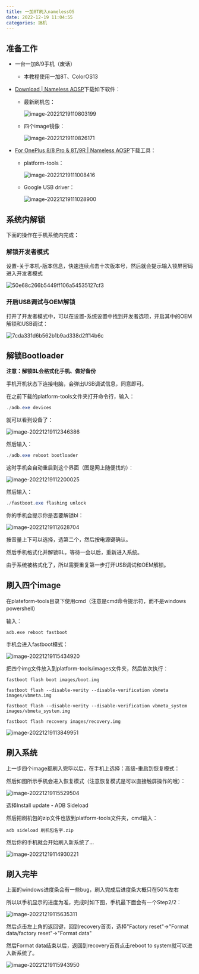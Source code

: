 ```yaml
---
title: 一加8T刷入namelessOS
date: 2022-12-19 11:04:55
categories: 搞机
---
```


## 准备工作

- 一台一加8/9手机（废话）

  - 本教程使用一加8T、ColorOS13

- [Download | Nameless AOSP](https://nameless.wiki/category/download)下载如下软件：

  - 最新刷机包：

    ![image-20221219110803199](/images/oneplusnameless/image-20221219110803199.png)

  - 四个image镜像：

    ![image-20221219110826171](/images/oneplusnameless/image-20221219110826171.png)

- [For OnePlus 8/8 Pro & 8T/9R | Nameless AOSP](https://nameless.wiki/getting-started/install/for_8_9R)下载工具：

  - platform-tools：

    ![image-20221219111008416](/images/oneplusnameless/image-20221219111008416.png)

  - Google USB driver：

    ![image-20221219111028900](/images/oneplusnameless/image-20221219111028900.png)

## 系统内解锁

下面的操作在手机系统内完成：

### 解锁开发者模式

设置-关于本机-版本信息，快速连续点击十次版本号，然后就会提示输入锁屏密码进入开发者模式

![50e68c266b5449ff106a54535127cf3](/images/oneplusnameless/50e68c266b5449ff106a54535127cf3.jpg)

### 开启USB调试与OEM解锁

打开了开发者模式中，可以在设置-系统设置中找到开发者选项，开启其中的OEM解锁和USB调试：

![7cda331d6b562b1b9ad338d2ff14b6c](/images/oneplusnameless/7cda331d6b562b1b9ad338d2ff14b6c.jpg)

## 解锁Bootloader

**注意：解锁BL会格式化手机、做好备份**

手机开机状态下连接电脑，会弹出USB调试信息，同意即可。

在之前下载的platform-tools文件夹打开命令行，输入：

``` powershell
./adb.exe devices
```

就可以看到设备了：

![image-20221219112346386](/images/oneplusnameless/image-20221219112346386.png)

然后输入：

``` powershell
./adb.exe reboot bootloader
```

这时手机会自动重启到这个界面（图是网上随便找的）：

![image-20221219112200025](/images/oneplusnameless/image-20221219112200025.png)

然后输入：

``` powershell
./fastboot.exe flashing unlock
```

你的手机会提示你是否要解锁bl：

![image-20221219112628704](/images/oneplusnameless/image-20221219112628704.png)

按音量上下可以选择，选第二个，然后按电源键确认。

然后手机格式化并解锁BL，等待一会以后，重新进入系统。

由于系统被格式化了，所以需要重复第一步打开USB调试和OEM解锁。

## 刷入四个image

在plateform-tools目录下使用cmd（注意是cmd命令提示符，而不是windows powershell）

输入：

``` shell
adb.exe reboot fastboot
```

手机会进入fastboot模式：

![image-20221219115434920](/images/oneplusnameless/image-20221219115434920.png)

把四个img文件放入到platform-tools/images文件夹，然后依次执行：

``` shell
fastboot flash boot images/boot.img
```

``` shell
fastboot flash --disable-verity --disable-verification vbmeta images/vbmeta.img
```

``` shell
fastboot flash --disable-verity --disable-verification vbmeta_system images/vbmeta_system.img
```

``` shell
fastboot flash recovery images/recovery.img
```

![image-20221219113849951](/images/oneplusnameless/image-20221219113849951.png)

## 刷入系统

上一步四个image都刷入完毕以后，在手机上选择：高级-重启到恢复模式：

然后如图所示手机会进入恢复模式（注意恢复模式是可以直接触屏操作的哦）：

![image-20221219115529504](/images/oneplusnameless/image-20221219115529504.png)

选择Install update - ADB Sideload

然后把刷机包的zip文件也放到platform-tools文件夹，cmd输入：

``` shell
adb sideload 刷机包名字.zip
```

然后你的手机就会开始刷入新系统了...

![image-20221219114930221](/images/oneplusnameless/image-20221219114930221.png)

## 刷入完毕

上面的windows进度条会有一些bug，刷入完成后进度条大概只在50%左右

所以以手机显示的进度为准，完成时如下图，手机最下面会有一个Step2/2：

![image-20221219115635311](/images/oneplusnameless/image-20221219115635311.png)

然后点击左上角的返回键，回到recovery首页，选择"Factory reset"->"Format data/factory reset"->"Format data"

然后Format data结束以后，返回到recovery首页点击reboot to system就可以进入新系统了。

![image-20221219115943950](/images/oneplusnameless/image-20221219115943950.png)
